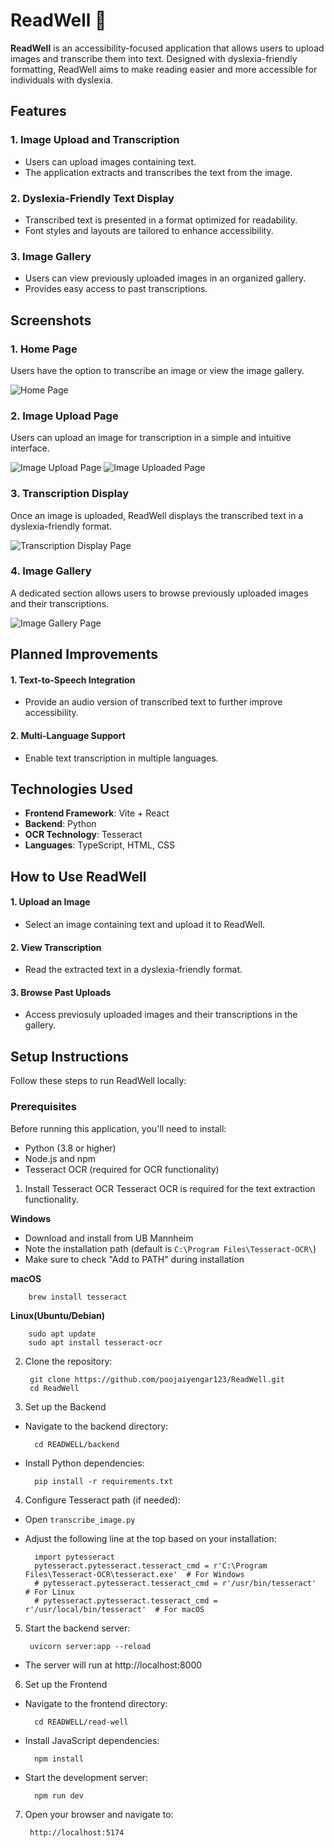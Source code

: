 # ReadWell 📖

**ReadWell** is an accessibility-focused application that allows users to upload images and transcribe them into text. Designed with dyslexia-friendly formatting, ReadWell aims to make reading easier and more accessible for individuals with dyslexia. 

## Features 

### 1. Image Upload and Transcription
* Users can upload images containing text.
* The application extracts and transcribes the text from the image.

### 2. Dyslexia-Friendly Text Display
* Transcribed text is presented in a format optimized for readability.
* Font styles and layouts are tailored to enhance accessibility.

### 3. Image Gallery
* Users can view previously uploaded images in an organized gallery. 
* Provides easy access to past transcriptions.

## Screenshots

### 1. Home Page
Users have the option to transcribe an image or view the image gallery. 

  ![Home Page](read-well/src/assets/home_page.png)
### 2. Image Upload Page
Users can upload an image for transcription in a simple and intuitive interface.

  ![Image Upload Page](read-well/src/assets/image_upload_page.png)
  ![Image Uploaded Page](read-well/src/assets/image_uploaded_page.png)
  
### 3. Transcription Display
Once an image is uploaded, ReadWell displays the transcribed text in a dyslexia-friendly format. 

  ![Transcription Display Page](read-well/src/assets/transcription_display_page.png)

### 4. Image Gallery
A dedicated section allows users to browse previously uploaded images and their transcriptions.

  ![Image Gallery Page](read-well/src/assets/image_gallery_page.png)

## Planned Improvements

#### 1. Text-to-Speech Integration
  * Provide an audio version of transcribed text to further improve accessibility.

#### 2. Multi-Language Support
  * Enable text transcription in multiple languages.

## Technologies Used

* **Frontend Framework**: Vite + React
* **Backend**: Python
* **OCR Technology**: Tesseract
* **Languages**: TypeScript, HTML, CSS

## How to Use ReadWell

#### 1. Upload an Image
  * Select an image containing text and upload it to ReadWell.

#### 2. View Transcription
  * Read the extracted text in a dyslexia-friendly format.

#### 3. Browse Past Uploads
  * Access previosuly uploaded images and their transcriptions in the gallery. 

## Setup Instructions

Follow these steps to run ReadWell locally:

### Prerequisites

Before running this application, you'll need to install:
* Python (3.8 or higher)
* Node.js and npm 
* Tesseract OCR (required for OCR functionality)

1. Install Tesseract OCR
Tesseract OCR is required for the text extraction functionality. 

**Windows**
* Download and install from UB Mannheim
* Note the installation path (default is `C:\Program Files\Tesseract-OCR\`)
* Make sure to check "Add to PATH" during installation

**macOS**

        brew install tesseract

**Linux(Ubuntu/Debian)**

        sudo apt update
        sudo apt install tesseract-ocr

2. Clone the repository:

        git clone https://github.com/poojaiyengar123/ReadWell.git
        cd ReadWell

3. Set up the Backend
* Navigate to the backend directory:

        cd READWELL/backend

* Install Python dependencies:

        pip install -r requirements.txt

4. Configure Tesseract path (if needed):
* Open `transcribe_image.py`
* Adjust the following line at the top based on your installation:

        import pytesseract
        pytesseract.pytesseract.tesseract_cmd = r'C:\Program Files\Tesseract-OCR\tesseract.exe'  # For Windows
        # pytesseract.pytesseract.tesseract_cmd = r'/usr/bin/tesseract'  # For Linux
        # pytesseract.pytesseract.tesseract_cmd = r'/usr/local/bin/tesseract'  # For macOS

5. Start the backend server: 

        uvicorn server:app --reload 

* The server will run at http://localhost:8000

6. Set up the Frontend
* Navigate to the frontend directory: 

        cd READWELL/read-well

* Install JavaScript dependencies:

        npm install

* Start the development server:

        npm run dev

7. Open your browser and navigate to:

        http://localhost:5174
